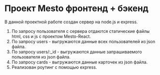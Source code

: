# Проект Mesto фронтенд + бэкенд

В данной проектной работе создан сервер на node.js и express.

1. По запросу пользователя с сервера отдаются статические файлы html, css и js с проектом Mesto-React. 
2. По запросу users - выгружаются данные всех пользователей из json файла.
3. По запросу users/:_id - выгружаются данные запрашиваемого пользователя из json файла.
4. По запросу cards - выгружаются данные карточек из json файла.
5. Реализован роутинг с помощью express.
